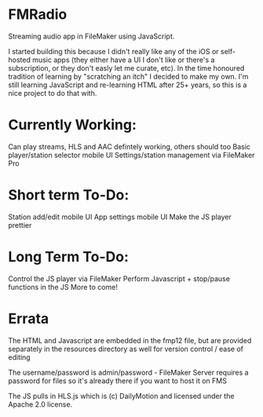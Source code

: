 # FMRadio
Streaming audio app in FileMaker using JavaScript.

I started building this because I didn't really like any of the iOS or self-hosted music apps (they either have a UI I don't like or there's a subscription, or they don't easly let me curate, etc). In the time honoured tradition of learning by "scratching an itch" I decided to make my own. I'm still learning JavaScript and re-learning HTML after 25+ years, so this is a nice project to do that with.

# Currently Working:
Can play streams, HLS and AAC defintely working, others should too
Basic player/station selector mobile UI
Settings/station management via FileMaker Pro

# Short term To-Do:
Station add/edit mobile UI
App settings mobile UI
Make the JS player prettier

# Long Term To-Do:
Control the JS player via FileMaker Perform Javascript + stop/pause functions in the JS
More to come!

# Errata
The HTML and Javascript are embedded in the fmp12 file, but are provided separately in the resources directory as well for version control / ease of editing

The username/password is admin/password - FileMaker Server requires a password for files so it's already there if you want to host it on FMS

The JS pulls in HLS.js which is (c) DailyMotion and licensed under the Apache 2.0 license.
